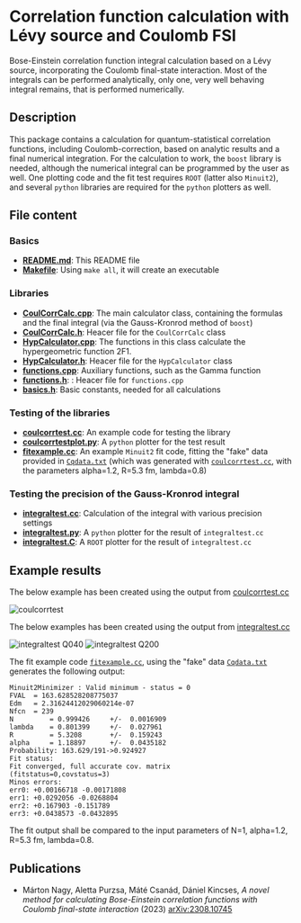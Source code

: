 # Correlation function calculation with Lévy source and Coulomb FSI

 Bose-Einstein correlation function integral calculation based on a Lévy source, incorporating the Coulomb final-state interaction. Most of the integrals can be performed analytically, only one, very well behaving integral remains, that is performed numerically.

## Description
This package contains a calculation for quantum-statistical correlation functions, including Coulomb-correction, based on analytic results and a final numerical integration. For the calculation to work, the `boost` library is needed, although the numerical integral can be programmed by the user as well. One plotting code and the fit test requires `ROOT` (latter also `Minuit2`), and several `python` libraries are required for the `python` plotters as well.

## File content

### Basics
- [**README.md**](https://github.com/csanadm/CoulCorrLevyIntegral/blob/master/README.md): This README file
- [**Makefile**](https://github.com/csanadm/CoulCorrLevyIntegral/blob/master/Makefile): Using `make all`, it will create an executable

### Libraries
- [**CoulCorrCalc.cpp**](https://github.com/csanadm/CoulCorrLevyIntegral/blob/master/CoulCorrCalc.cpp): The main calculator class, containing the formulas and the final integral (via the Gauss-Kronrod method of `boost`)
- [**CoulCorrCalc.h**](https://github.com/csanadm/CoulCorrLevyIntegral/blob/master/CoulCorrCalc.h): Heacer file for the `CoulCorrCalc` class
- [**HypCalculator.cpp**](https://github.com/csanadm/CoulCorrLevyIntegral/blob/master/HypCalculator.cpp): The functions in this class calculate the hypergeometric function 2F1.
- [**HypCalculator.h**](https://github.com/csanadm/CoulCorrLevyIntegral/blob/master/HypCalculator.h): Heacer file for the `HypCalculator` class
- [**functions.cpp**](https://github.com/csanadm/CoulCorrLevyIntegral/blob/master/functions.cpp): Auxiliary functions, such as the Gamma function
- [**functions.h**](https://github.com/csanadm/CoulCorrLevyIntegral/blob/master/functions.h): : Heacer file for `functions.cpp`
- [**basics.h**](https://github.com/csanadm/CoulCorrLevyIntegral/blob/master/basics.h): Basic constants, needed for all calculations

### Testing of the libraries
- [**coulcorrtest.cc**](https://github.com/csanadm/CoulCorrLevyIntegral/blob/master/coulcorrtest.cc): An example code for testing the library
- [**coulcorrtestplot.py**](https://github.com/csanadm/CoulCorrLevyIntegral/blob/master/coulcorrtestplot.py): A `python` plotter for the test result
- [**fitexample.cc**](https://github.com/csanadm/CoulCorrLevyIntegral/blob/master/fitexample.cc): An example `Minuit2` fit code, fitting the "fake" data provided in [`Cqdata.txt`](https://github.com/csanadm/CoulCorrLevyIntegral/blob/main/Cqdata.txt) (which was generated with [`coulcorrtest.cc`](https://github.com/csanadm/CoulCorrLevyIntegral/blob/master/coulcorrtest.cc), with the parameters alpha=1.2, R=5.3 fm, lambda=0.8)

### Testing the precision of the Gauss-Kronrod integral
- [**integraltest.cc**](https://github.com/csanadm/CoulCorrLevyIntegral/blob/master/integraltest.cc): Calculation of the integral with various precision settings
- [**integraltest.py**](https://github.com/csanadm/CoulCorrLevyIntegral/blob/master/integraltest.py): A `python` plotter for the result of `integraltest.cc`
- [**integraltest.C**](https://github.com/csanadm/CoulCorrLevyIntegral/blob/master/integraltest.C): A `ROOT` plotter for the result of `integraltest.cc`

## Example results
The below example has been created using the output from [coulcorrtest.cc](https://github.com/csanadm/CoulCorrLevyIntegral/blob/master/coulcorrtest.cc)

![coulcorrtest](https://github.com/csanadm/CoulCorrLevyIntegral/assets/38218165/8ff72bda-34ae-4d04-bdf0-5486dcbdf6f7)

The below examples has been created using the output from [integraltest.cc](https://github.com/csanadm/CoulCorrLevyIntegral/blob/master/integraltest.cc)

![integraltest Q040](https://github.com/csanadm/CoulCorrLevyIntegral/assets/38218165/d3362a56-d303-4187-b83c-61817ec2df94)
![integraltest Q200](https://github.com/csanadm/CoulCorrLevyIntegral/assets/38218165/b6cb5c80-b3d2-4925-8336-57806f08608c)

The fit example code [`fitexample.cc`](https://github.com/csanadm/CoulCorrLevyIntegral/blob/master/fitexample.cc), using the "fake" data [`Cqdata.txt`](https://github.com/csanadm/CoulCorrLevyIntegral/blob/main/Cqdata.txt) generates the following output:

`Minuit2Minimizer : Valid minimum - status = 0`<br>
`FVAL  = 163.628528208775037`<br>
`Edm   = 2.31624412029060214e-07`<br>
`Nfcn  = 239`<br>
`N         = 0.999426     +/-  0.0016909`<br>
`lambda    = 0.801399     +/-  0.027961`<br>
`R         = 5.3208       +/-  0.159243`<br>
`alpha     = 1.18897      +/-  0.0435182`<br>
`Probability: 163.629/191->0.924927`<br>
`Fit status:`<br>
`Fit converged, full accurate cov. matrix`<br>
`(fitstatus=0,covstatus=3)`<br>
`Minos errors:`<br>
`err0: +0.00166718 -0.00171808`<br>
`err1: +0.0292056 -0.0268804`<br>
`err2: +0.167903 -0.151789`<br>
`err3: +0.0438573 -0.0432895`<br>

The fit output shall be compared to the input parameters of N=1, alpha=1.2, R=5.3 fm, lambda=0.8.

## Publications
- Márton Nagy, Aletta Purzsa, Máté Csanád, Dániel Kincses, <i>A novel method for calculating Bose-Einstein correlation functions with Coulomb final-state interaction</i> (2023) [arXiv:2308.10745](https://arxiv.org/abs/2308.10745)
